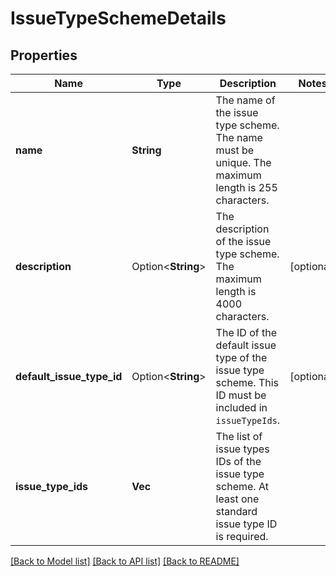 # IssueTypeSchemeDetails

## Properties

Name | Type | Description | Notes
------------ | ------------- | ------------- | -------------
**name** | **String** | The name of the issue type scheme. The name must be unique. The maximum length is 255 characters. | 
**description** | Option<**String**> | The description of the issue type scheme. The maximum length is 4000 characters. | [optional]
**default_issue_type_id** | Option<**String**> | The ID of the default issue type of the issue type scheme. This ID must be included in `issueTypeIds`. | [optional]
**issue_type_ids** | **Vec<String>** | The list of issue types IDs of the issue type scheme. At least one standard issue type ID is required. | 

[[Back to Model list]](../README.md#documentation-for-models) [[Back to API list]](../README.md#documentation-for-api-endpoints) [[Back to README]](../README.md)


